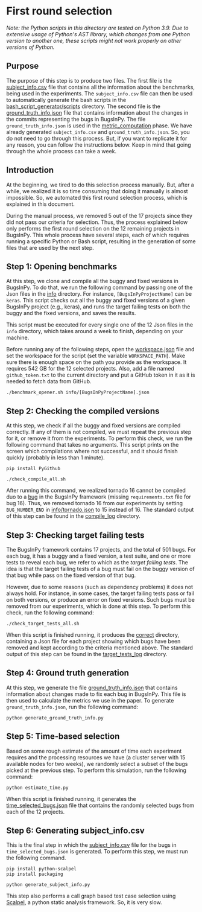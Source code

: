 # First round selection

*Note: the Python scripts in this directory are tested on Python 3.9.
Due to extensive usage of Python's AST library, which changes from
one Python version to another one, these scripts might not work
properly on other versions of Python.* 

## Purpose

The purpose of this step is to produce two files. The first file is 
the [subject_info.csv](subject_info.csv) file that
contains all the information about the benchmarks, being used in the experiments. 
The `subject_info.csv` file can then be used to automatically generate the bash scripts in
the [bash_script_generator/scripts](/bash_script_generator/scripts) directory.
The second file is the [ground_truth_info.json](ground_truth_info.json) file that contains information
about the changes in the commits representing the bugs in BugsInPy. The file 
`ground_truth_info.json` is used 
in the [metric_computation](/metric_computation) phase.
We have already generated `subject_info.csv` and `ground_truth_info.json`. So,
you do not need to go through this process. 
But, if you want to replicate it for any reason, you can follow the instructions below.
Keep in mind that going through the whole process can take a week.

## Introduction

At the beginning, we tired to do this selection process manually. But, after 
a while, we realized it is so time consuming that doing it manually is 
almost impossible. So, we automated this first round selection 
process, which is explained in this document.

During the manual process, we removed 5 out of the 17 projects since they 
did not pass our criteria for selection. Thus, the process explained below only
performs the first round selection on the 12 remaining projects in BugsInPy.
This whole process have several steps, each of which requires running a specific
Python or Bash script, resulting in the generation of some files that are used
by the next step.

## Step 1: Opening benchmarks

At this step, we clone and compile all the buggy and fixed versions in BugsInPy. 
To do that, we run the following command by passing one of the Json files in
the [info](info) directory. For instance, `[BugsInPyProjectName]` can be
`keras`. This script checks out all the buggy and 
fixed versions of a given BugsInPy project (e.g., keras), and 
runs the target failing tests on both the buggy and the fixed
versions, and saves the results.

This script must be executed for every single one of the 12 Json files
in the `info` directory, which takes around a week to finish, depending on
your machine.

Before running any of the following steps, open the [workspace.json](workspace.json) file and set
the workspace for the script (set the variable `WORKSPACE_PATH`).
Make sure there is enough space on the path you provide as
the workspace. It requires 542 GB for the 12 selected projects.
Also, add a file named `github_token.txt` to the current directory and 
put a GitHub token in it as it is needed to fetch data from GitHub.

```
./benchmark_opener.sh info/[BugsInPyProjectName].json
``` 

## Step 2: Checking the compiled versions

At this step, we check if all the buggy and fixed versions are compiled correctly.
If any of them is not compiled, we must repeat the previous step for it, or remove it from
the experiments. To perform this check, we run the following command that takes no
arguments. This script prints on the screen which compilations where not successful, and
it should finish quickly (probably in less than 1 minute).

```
pip install PyGithub

./check_compile_all.sh
```

After running this command, we realized tornado 16 cannot be compiled duo to 
a [bug](https://github.com/soarsmu/BugsInPy/tree/master/projects/tornado/bugs/16) 
in the BugsInPy framework (missing `requirements.txt` file for bug 16). Thus, we
removed tornado 16 from our experiments by setting `BUG_NUMBER_END` in
[info/tornado.json](info/tornado.json) to 15 instead of 16. The standard output of this step
can be found in the [compile_log](compile_log) directory.

## Step 3: Checking target failing tests

The BugsInPy framework contains 17 projects, and the total of 501 bugs. For each bug, it has
a buggy and a fixed version, a test suite, and one or more tests to reveal each bug, we refer to
which as the *target failing tests*. The idea is that the target failing tests of a bug must
fail on the buggy version of that bug while pass on the fixed version of that bug.

However, due to some reasons (such as dependency problems) it does not always hold. For instance, in
some cases, the target failing tests pass or fail on both versions, or produce an error on fixed 
versions. Such bugs must be removed from our experiments, which is done at this step. To perform
this check, run the following command:


```
./check_target_tests_all.sh
```

When this script is finished running, it produces the [correct](correct) directory, containing a Json
file for each project showing which bugs have been removed and kept according to 
the criteria mentioned above. The standard output of this step
can be found in the [target_tests_log](target_tests_log) directory.

## Step 4: Ground truth generation

At this step, we generate the file [ground_truth_info.json](ground_truth_info.json) that contains
information about changes made to fix each bug in BugsInPy. This file is then used to calculate
the metrics we use in the paper. To generate `ground_truth_info.json`, run the following command:

```
python generate_ground_truth_info.py
```

## Step 5: Time-based selection

Based on some rough estimate of the amount of time each experiment requires and the processing
resources we have (a cluster server with 15 available nodes for two weeks), we randomly
select a subset of the bugs picked at the previous step. To perform this simulation,
run the following command:

```
python estimate_time.py
```

When this script is finished running, it generates 
the [time_selected_bugs.json](time_selected_bugs.json) file that 
contains the randomly selected bugs from each of the 12 projects.

## Step 6: Generating subject_info.csv

This is the final step in which the [subject_info.csv](subject_info.csv) file for the bugs
in `time_selected_bugs.json` is generated. To perform this step, we must run
the following command.

```
pip install python-scalpel
pip install packaging

python generate_subject_info.py
```

This step also performs a call graph based test case selection using
[Scalpel](https://github.com/SMAT-Lab/Scalpel), a python static
analysis framework. So, it is very slow.
